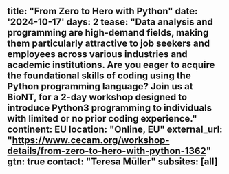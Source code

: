 title: "From Zero to Hero with Python"
date: '2024-10-17'
days: 2
tease: "Data analysis and programming are high-demand fields, making them particularly attractive to job seekers and employees across various industries and academic institutions. Are you eager to acquire the foundational skills of coding using the Python programming language? Join us at BioNT, for a 2-day workshop designed to introduce Python3 programming to individuals with limited or no prior coding experience."
continent: EU
location: "Online, EU"
external_url: "https://www.cecam.org/workshop-details/from-zero-to-hero-with-python-1362"
gtn: true
contact: "Teresa Müller"
subsites: [all]
---